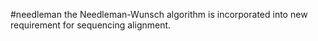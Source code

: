 #needleman
the Needleman-Wunsch algorithm is incorporated into new requirement for sequencing alignment.
